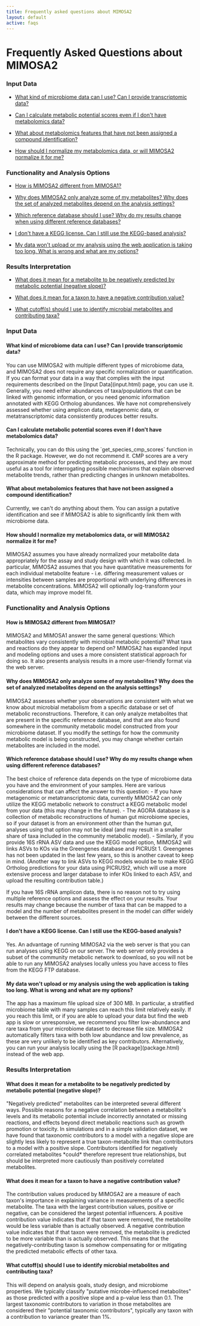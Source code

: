 ```yaml
---
title: Frequently asked questions about MIMOSA2
layout: default
active: faqs
---
```


# Frequently Asked Questions about MIMOSA2

### Input Data

- [What kind of microbiome data can I use? Can I provide transcriptomic data?](faqs.html#transcriptome)

- [Can I calculate metabolic potential scores even if I don't have metabolomics data?](faqs.html#cmpsAlone)

- [What about metabolomics features that have not been assigned a compound identification?](faqs.html#noID)

- [How should I normalize my metabolomics data, or will MIMOSA2 normalize it for me?](faqs.html#normalization)


### Functionality and Analysis Options

- [How is MIMOSA2 different from MIMOSA1?](faqs.html#mimosa1)

- [Why does MIMOSA2 only analyze some of my metabolites? Why does the set of analyzed metabolites depend on the analysis settings?](faqs.html#metabolites)

- [Which reference database should I use? Why do my results change when using different reference databases?](faqs.html#whichReference)

- [I don't have a KEGG license. Can I still use the KEGG-based analysis?](faqs.html#keggLicense)

- [My data won't upload or my analysis using the web application is taking too long. What is wrong and what are my options?](faqs.html#webRuntime)

### Results Interpretation

- [What does it mean for a metabolite to be negatively predicted by metabolic potential (negative slope)?](faqs.html#negatives)

- [What does it mean for a taxon to have a negative contribution value?](faqs.html#negativeTaxa)

- [What cutoff(s) should I use to identify microbial metabolites and contributing taxa?](faqs.html#thresholds)

### Input Data

<h4 id="transcriptome">What kind of microbiome data can I use? Can I provide transcriptomic data?</h4>
You can use MIMOSA2 with multiple different types of microbiome data, and MIMOSA2 does not require any specific normalization or quantification. 
If you can format your data in a way that complies with the input requirements described on the [Input Data](input.html) page, you can use it. Generally, you need 
either abundances of taxa/populations that can be linked with genomic information, or you need genomic information annotated with KEGG Ortholog abundances. We have not 
comprehensively assessed whether using amplicon data, metagenomic data, or metatranscriptomic data consistently produces better results. 

<h4 id="cmpsAlone">Can I calculate metabolic potential scores even if I don't have metabolomics data?</h4>
Technically, you can do this using the `get_species_cmp_scores` function in the R package. However, we do not recommend it. CMP scores are a very approximate method for 
predicting metabolic processes, and they are most useful as a tool for interrogating possible mechanisms that explain observed metabolite trends, rather than
predicting changes in unknown metabolites.

<h4 id="noID">What about metabolomics features that have not been assigned a compound identification?</h4>
Currently, we can't do anything about them. You can assign a putative identification and see if MIMOSA2 is able to significantly link them with microbiome data.

<h4 id="normalization">How should I normalize my metabolomics data, or will MIMOSA2 normalize it for me?</h4>
MIMOSA2 assumes you have already normalized your metabolite data appropriately for the assay and study design with which it was collected. In particular,
MIMOSA2 assumes that you have quantitative measurements for each individual metabolite feature - i.e. differing measurement values or intensities between samples are proportional with underlying differences in metabolite concentrations. MIMOSA2 will optionally log-transform your data, 
which may improve model fit. 

### Functionality and Analysis Options

<h4 id="mimosa1">How is MIMOSA2 different from MIMOSA1?</h4>
MIMOSA2 and MIMOSA1 answer the same general questions: Which metabolites vary consistently with microbial metabolic potential? What taxa and reactions do they appear to depend on?
MIMOSA2 has expanded input and modeling options and uses a more consistent statistical approach for doing so. It also presents analysis results in a more user-friendly format via the web server.

<h4 id="metabolites">Why does MIMOSA2 only analyze some of my metabolites? Why does the set of analyzed metabolites depend on the analysis settings?</h4>
MIMOSA2 assesses whether your observations are consistent with what we know about microbial metabolism from a specific database or set of metabolic reconstructions.
Therefore, it can only analyze metabolites that are present in the specific reference database, and that are also found somewhere in the community metabolic model 
constructed from your microbiome dataset. If you modify the settings for how the community metabolic model is being constructed, you may change whether certain metabolites
are included in the model.

<h4 id="whichReference">Which reference database should I use? Why do my results change when using different reference databases?</h4>
The best choice of reference data depends on the type of microbiome data you have and the environment of your samples. Here are various considerations that can affect the answer to this question: 
- If you have metagenomic or metatranscriptomic data, currently MIMOSA2 can only utilize the KEGG metabolic network to construct a KEGG metabolic model from your data (this may change in the future). 
- The AGORA database is a collection of metabolic reconstructions of human gut microbiome species, so if your dataset is from an environment other than the human gut, analyses using that option may not be ideal (and may result in a smaller share of taxa included in the community metabolic model).
- Similarly, if you provide 16S rRNA ASV data and use the KEGG model option, MIMOSA2 will links ASVs to KOs via the Greengenes database and PICRUSt 1. Greengenes has not been updated in the last few years, so this is another caveat to keep in mind. (Another way to link ASVs to KEGG models would be to make KEGG Ortholog predictions for your data using PICRUSt2,
which will use a more extensive process and larger database to infer KOs linked to each ASV, and upload the resulting contribution table.)

If you have 16S rRNA amplicon data, there is no reason not to try using multiple reference options and assess the effect on your results. Your results may change because the number of taxa that can be mapped to a model and the 
number of metabolites present in the model can differ widely between the different sources.

<h4 id="keggLicense">I don't have a KEGG license. Can I still use the KEGG-based analysis?</h4>
Yes. An advantage of running MIMOSA2 via the web server is that you can run analyses using KEGG on our server. The web server only provides a subset of the community metabolic network to download, so you
will not be able to run any MIMOSA2 analyses locally unless you have access to files from the KEGG FTP database.

<h4 id="webRuntime">My data won't upload or my analysis using the web application is taking too long. What is wrong and what are my options?</h4>
The app has a maximum file upload size of 300 MB. In particular, a stratified microbiome table with many samples can reach this limit relatively easily. If you reach this limit, or if you are able to upload your data but find the web app is slow or unresponsive, 
we recommend you filter low-abundance and rare taxa from your microbiome dataset to decrease file size. MIMOSA2 automatically filters taxa with both low abundance and low prevalence, as these are very unlikely to be identified as key contributors. Alternatively,
you can run your analysis locally using the [R package](package.html) instead of the web app. 


### Results Interpretation

<h4 id="negatives">What does it mean for a metabolite to be negatively predicted by metabolic potential (negative slope)?</h4>
"Negatively predicted" metabolites can be interpreted several different ways. Possible reasons for a negative correlation between a metabolite's levels and its metabolic potential include incorrectly annotated or missing reactions,
and effects beyond direct metabolic reactions such as growth promotion or toxicity. In simulations and in a simple validation dataset, we have found that taxonomic contributors to a model with a negative slope are 
slightly less likely to represent a true taxon-metabolite link than contributors to a model with a positive slope. Contributors identified for negatively correlated metabolites *could* therefore 
represent true relationships, but should be interpreted more cautiously than positively correlated metabolites. 

<h4 id="negativeTaxa">What does it mean for a taxon to have a negative contribution value?</h4>
The contribution values produced by MIMOSA2 are a measure of each taxon's importance in explaining variance in measurements of a specific metabolite. The taxa with the largest contribution values, positive or negative, can be considered the largest potential influencers. A positive contribution value indicates that if that taxon were removed, the metabolite would be less variable 
than is actually observed. A negative contribution value indicates that if that taxon were removed, the metabolite is predicted to be more variable than is actually observed. This means that the negatively-contributing taxon is somehow compensating for or mitigating the predicted metabolic effects of other taxa.

<h4 id="thresholds">What cutoff(s) should I use to identify microbial metabolites and contributing taxa?</h4>
This will depend on analysis goals, study design, and microbiome properties. We typically classify "putative microbe-influenced metabolites" as those predicted with a positive slope and a p-value less than 0.1. The largest taxonomic contributors to variation in those metabolites are considered their "potential taxonomic contributors", typically any taxon with a contribution to variance greater than 1%.

